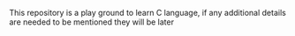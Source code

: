 This repository is a play ground to learn C language, if any additional details are needed to be mentioned they will be later
